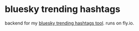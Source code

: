 # bluesky trending hashtags

backend for my [bluesky trending hashtags tool](https://flo-bit.dev/bluesky-trending/). runs on fly.io.